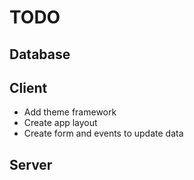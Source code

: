 # TODO

## Database

## Client

- Add theme framework
- Create app layout
- Create form and events to update data

## Server
